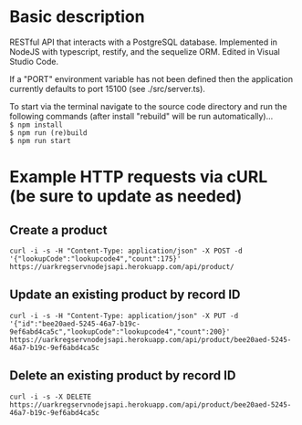  # Basic description
RESTful API that interacts with a PostgreSQL database. Implemented in NodeJS with typescript, restify, and the sequelize ORM. Edited in Visual Studio Code.  
  
If a "PORT" environment variable has not been defined then the application currently defaults to port 15100 (see ./src/server.ts).  
  
To start via the terminal navigate to the source code directory and run the following commands (after install "rebuild" will be run automatically)...  
`$ npm install`  
`$ npm run (re)build`  
`$ npm run start`  

 # Example HTTP requests via cURL (be sure to update as needed)
 ## Create a product
`curl -i -s -H "Content-Type: application/json" -X POST -d '{"lookupCode":"lookupcode4","count":175}' https://uarkregservnodejsapi.herokuapp.com/api/product/`  
 ## Update an existing product by record ID
`curl -i -s -H "Content-Type: application/json" -X PUT -d '{"id":"bee20aed-5245-46a7-b19c-9ef6abd4ca5c","lookupCode":"lookupcode4","count":200}' https://uarkregservnodejsapi.herokuapp.com/api/product/bee20aed-5245-46a7-b19c-9ef6abd4ca5c`  
 ## Delete an existing product by record ID
`curl -i -s -X DELETE https://uarkregservnodejsapi.herokuapp.com/api/product/bee20aed-5245-46a7-b19c-9ef6abd4ca5c`  